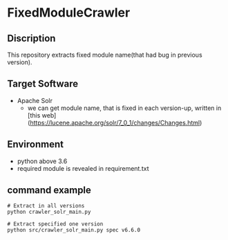 # FixedModuleCrawler

## Discription
This repository extracts fixed module name(that had bug in previous version).

## Target Software
- Apache Solr
	- we can get module name, that is fixed in each version-up, written in [this web] (https://lucene.apache.org/solr/7_0_1/changes/Changes.html)

## Environment

- python above 3.6
- required module is revealed in requirement.txt

## command example
```
# Extract in all versions
python crawler_solr_main.py

# Extract specified one version 
python src/crawler_solr_main.py spec v6.6.0
```

